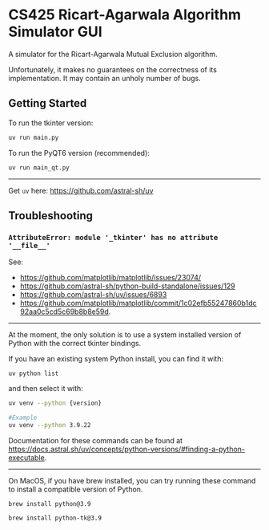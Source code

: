 # CS425 Ricart-Agarwala Algorithm Simulator GUI

A simulator for the Ricart-Agarwala Mutual Exclusion algorithm.

Unfortunately, it makes no guarantees on the correctness of its implementation. It may contain an unholy number of bugs.

## Getting Started

To run the tkinter version:

```bash
uv run main.py
```

To run the PyQT6 version (recommended):

```bash
uv run main_qt.py
```

---

Get `uv` here: <https://github.com/astral-sh/uv>

## Troubleshooting

### `AttributeError: module '_tkinter' has no attribute '__file__'`

See:

- <https://github.com/matplotlib/matplotlib/issues/23074/>
- <https://github.com/astral-sh/python-build-standalone/issues/129>
- <https://github.com/astral-sh/uv/issues/6893>
- <https://github.com/matplotlib/matplotlib/commit/1c02efb55247860b1dc92aa0c5cd5c69b8b8e59d>.

---

At the moment, the only solution is to use a system installed version of Python with the correct tkinter bindings.

If you have an existing system Python install, you can find it with:

```
uv python list
```

and then select it with:

```bash
uv venv --python {version}

#Example
uv venv --python 3.9.22
```

Documentation for these commands can be found at <https://docs.astral.sh/uv/concepts/python-versions/#finding-a-python-executable>.

---

On MacOS, if you have brew installed, you can try running these command to install a compatible version of Python.

```
brew install python@3.9

brew install python-tk@3.9
```
